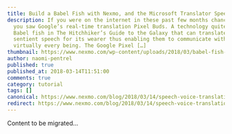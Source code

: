 ```yaml
---
title: Build a Babel Fish with Nexmo, and the Microsoft Translator Speech API
description: If you were on the internet in these past few months chances are
  you saw Google’s real-time translation Pixel Buds. A technology quite like the
  Babel fish in The Hitchhiker’s Guide to the Galaxy that can translate any
  sentient speech for its wearer thus enabling them to communicate with
  virtually every being. The Google Pixel […]
thumbnail: https://www.nexmo.com/wp-content/uploads/2018/03/babel-fish-tutorial.png
author: naomi-pentrel
published: true
published_at: 2018-03-14T11:51:00
comments: true
category: tutorial
tags: []
canonical: https://www.nexmo.com/blog/2018/03/14/speech-voice-translation-microsoft-dr
redirect: https://www.nexmo.com/blog/2018/03/14/speech-voice-translation-microsoft-dr
---
```

Content to be migrated...